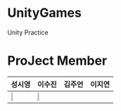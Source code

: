 # UnityGames
Unity Practice

# ProJect Member
성시영 | 이수진 | 김주언 | 이지연
---|---|---|---|
<img width = "30%" src= "https://user-images.githubusercontent.com/61022943/161381375-311f64fc-1aec-4519-b60a-b52b2b93aa36.jpg"/>| <img width = "30%" src= "https://user-images.githubusercontent.com/61022943/161381661-b5d0ba7b-6feb-4a08-a960-42ce5c1fb8ab.jpg"/>|

